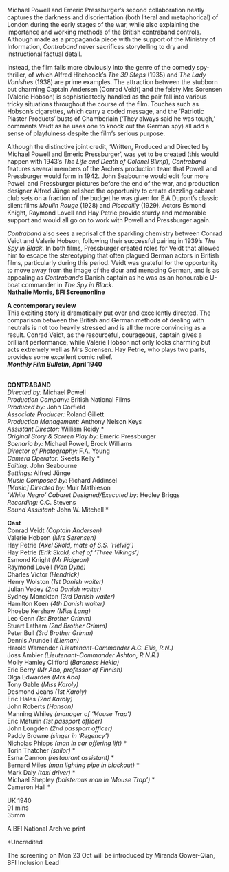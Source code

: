 
Michael Powell and Emeric Pressburger’s second collaboration neatly captures the darkness and disorientation (both literal and metaphorical) of London during the early stages of the war, while also explaining the importance and working methods of the British contraband controls. Although made as a propaganda piece with the support of the Ministry of Information, _Contraband_ never sacrifices storytelling to dry and instructional factual detail.

Instead, the film falls more obviously into the genre of the comedy spy-thriller, of which Alfred Hitchcock’s _The 39 Steps_ (1935) and _The Lady Vanishes_ (1938) are prime examples. The attraction between the stubborn but charming Captain Andersen (Conrad Veidt) and the feisty Mrs Sorensen (Valerie Hobson) is sophisticatedly handled as the pair fall into various tricky situations throughout the course of the film. Touches such as Hobson’s cigarettes, which carry a coded message, and the ‘Patriotic Plaster Products’ busts of Chamberlain (‘They always said he was tough,’ comments Veidt as he uses one to knock out the German spy) all add a sense of playfulness despite the film’s serious purpose.

Although the distinctive joint credit, ‘Written, Produced and Directed by Michael Powell and Emeric Pressburger’, was yet to be created (this would happen with 1943’s _The Life and Death of Colonel Blimp_), _Contraband_ features several members of the Archers production team that Powell and Pressburger would form in 1942. John Seabourne would edit four more Powell and Pressburger pictures before the end of the war, and production designer Alfred Jünge relished the opportunity to create dazzling cabaret club sets on a fraction of the budget he was given for E.A Dupont’s classic silent films _Moulin Rouge_ (1928) and _Piccadilly_ (1929). Actors Esmond Knight, Raymond Lovell and Hay Petrie provide sturdy and memorable support and would all go on to work with Powell and Pressburger again.

_Contraband_ also sees a reprisal of the sparkling chemistry between Conrad Veidt and Valerie Hobson, following their successful pairing in 1939’s _The Spy in Black_. In both films, Pressburger created roles for Veidt that allowed him to escape the stereotyping that often plagued German actors in British films, particularly during this period. Veidt was grateful for the opportunity to move away from the image of the dour and menacing German, and is as appealing as _Contraband_’s Danish captain as he was as an honourable U-boat commander in _The Spy in Black_.  
**Nathalie Morris, BFI Screenonline**

**A contemporary review**  
This exciting story is dramatically put over and excellently directed. The comparison between the British and German methods of dealing with neutrals is not too heavily stressed and is all the more convincing as a result. Conrad Veidt, as the resourceful, courageous, captain gives a brilliant performance, while Valerie Hobson not only looks charming but acts extremely well as Mrs Sorensen. Hay Petrie, who plays two parts, provides some excellent comic relief.  
**_Monthly Film Bulletin_, April 1940**
<br><br>

**CONTRABAND**  
_Directed by:_ Michael Powell  
_Production Company:_ British National Films  
_Produced by:_ John Corfield  
_Associate Producer:_ Roland Gillett  
_Production Management:_ Anthony Nelson Keys  
_Assistant Director:_ William Reidy *  
_Original Story & Screen Play by:_  Emeric Pressburger  
_Scenario by:_ Michael Powell, Brock Williams  
_Director of Photography:_ F.A. Young  
_Camera Operator:_ Skeets Kelly *  
_Editing:_ John Seabourne  
_Settings:_ Alfred Jünge  
_Music Composed by:_ Richard Addinsel  
_[Music] Directed by:_ Muir Mathieson  
_‘White Negro’ Cabaret Designed/Executed by:_ Hedley Briggs  
_Recording:_ C.C. Stevens  
_Sound Assistant:_ John W. Mitchell *  

**Cast**  
Conrad Veidt _(Captain Andersen)_  
Valerie Hobson _(Mrs Sørensen)_  
Hay Petrie _(Axel Skold, mate of S.S. ‘Helvig’)_  
Hay Petrie _(Erik Skold, chef of ‘Three Vikings’)_  
Esmond Knight _(Mr Pidgeon)_  
Raymond Lovell _(Van Dyne)_  
Charles Victor _(Hendrick)_  
Henry Wolston _(1st Danish waiter)_  
Julian Vedey _(2nd Danish waiter)_  
Sydney Monckton _(3rd Danish waiter)_  
Hamilton Keen _(4th Danish waiter)_  
Phoebe Kershaw _(Miss Lang)_  
Leo Genn _(1st Brother Grimm)_  
Stuart Latham _(2nd Brother Grimm)_  
Peter Bull _(3rd Brother Grimm)_  
Dennis Arundell _(Lieman)_  
Harold Warrender  _(Lieutenant-Commander A.C. Ellis, R.N.)_  
Joss Ambler  _(Lieutenant-Commander Ashton, R.N.R.)_  
Molly Hamley Clifford _(Baroness Hekla)_  
Eric Berry _(Mr Abo, professor of Finnish)_  
Olga Edwardes _(Mrs Abo)_  
Tony Gable _(Miss Karoly)_  
Desmond Jeans _(1st Karoly)_  
Eric Hales _(2nd Karoly)_  
John Roberts _(Hanson)_  
Manning Whiley _(manager of ‘Mouse Trap’)_  
Eric Maturin _(1st passport officer)_  
John Longden _(2nd passport officer)_  
Paddy Browne _(singer in ‘Regency’)_  
Nicholas Phipps _(man in car offering lift)_ *  
Torin Thatcher _(sailor)_ *  
Esma Cannon _(restaurant assistant)_ *  
Bernard Miles _(man lighting pipe in blackout)_ *  
Mark Daly _(taxi driver)_ *  
Michael Shepley _(boisterous man in ‘Mouse Trap’)_ *  
Cameron Hall *  

UK 1940  
91 mins  
35mm

A BFI National Archive print

*Uncredited

The screening on Mon 23 Oct will be introduced by Miranda Gower-Qian, BFI Inclusion Lead
<br><br>
<!--stackedit_data:
eyJoaXN0b3J5IjpbMTI0Mjk2MzQ0M119
-->